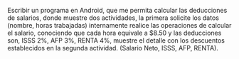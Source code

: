 Escribir un programa en Android, que me permita calcular las deducciones de salarios, donde muestre
dos actividades, la primera solicite los datos (nombre, horas trabajadas) internamente realice las
operaciones de calcular el salario, conociendo que cada hora equivale a $8.50 y las deducciones son, ISSS
2%, AFP 3%, RENTA 4%, muestre el detalle con los descuentos establecidos en la segunda actividad.
(Salario Neto, ISSS, AFP, RENTA).
